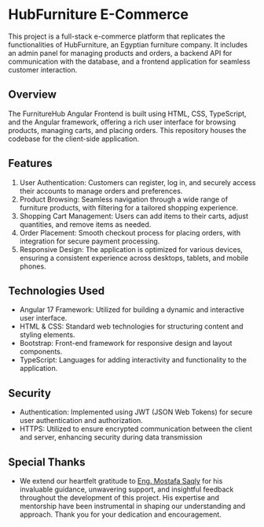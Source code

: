 #  HubFurniture E-Commerce
This project is a full-stack e-commerce platform that replicates the functionalities of HubFurniture, an Egyptian furniture company. It includes an admin panel for managing products and orders, a backend API for communication with the database, and a frontend application for seamless customer interaction.

## Overview
The FurnitureHub Angular Frontend is built using HTML, CSS, TypeScript, and the Angular framework, offering a rich user interface for browsing products, managing carts, and placing orders. This repository houses the codebase for the client-side application.

## Features
1. User Authentication: Customers can register, log in, and securely access their accounts to manage orders and preferences.
2. Product Browsing: Seamless navigation through a wide range of furniture products, with filtering for a tailored shopping experience.
3. Shopping Cart Management: Users can add items to their carts, adjust quantities, and remove items as needed.
4. Order Placement: Smooth checkout process for placing orders, with integration for secure payment processing.
5. Responsive Design: The application is optimized for various devices, ensuring a consistent experience across desktops, tablets, and mobile phones.

## Technologies Used
- Angular 17 Framework: Utilized for building a dynamic and interactive user interface.
- HTML & CSS: Standard web technologies for structuring content and styling elements.
- Bootstrap: Front-end framework for responsive design and layout components.
- TypeScript: Languages for adding interactivity and functionality to the application.

## Security
- Authentication: Implemented using JWT (JSON Web Tokens) for secure user authentication and authorization.
- HTTPS: Utilized to ensure encrypted communication between the client and server, enhancing security during data transmission

## Special Thanks
- We extend our heartfelt gratitude to [Eng. Mostafa Saqly](https://www.linkedin.com/in/mostafa-saqly/) for his invaluable guidance, unwavering support, and insightful feedback throughout the development of this project. His expertise and mentorship have been instrumental in shaping our understanding and approach. Thank you for your dedication and encouragement.
